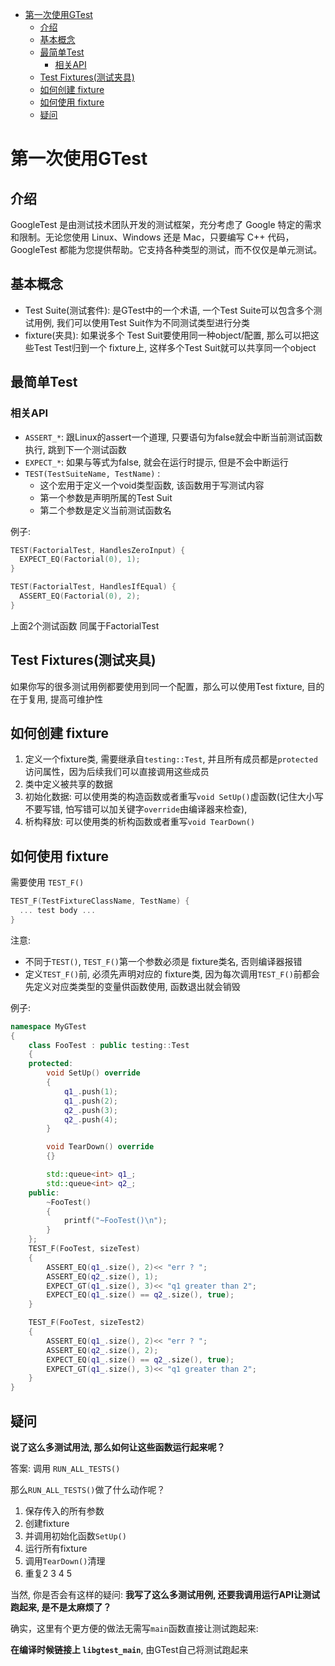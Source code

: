 - [第一次使用GTest](#第一次使用gtest)
  - [介绍](#介绍)
  - [基本概念](#基本概念)
  - [最简单Test](#最简单test)
    - [相关API](#相关api)
  - [Test Fixtures(测试夹具)](#test-fixtures测试夹具)
  - [如何创建 fixture](#如何创建-fixture)
  - [如何使用 fixture](#如何使用-fixture)
  - [疑问](#疑问)


# 第一次使用GTest

## 介绍
GoogleTest 是由测试技术团队开发的测试框架，充分考虑了 Google 特定的需求和限制。无论您使用 Linux、Windows 还是 Mac，只要编写 C++ 代码，GoogleTest 都能为您提供帮助。它支持各种类型的测试，而不仅仅是单元测试。

## 基本概念

* Test Suite(测试套件): 是GTest中的一个术语, 一个Test Suite可以包含多个测试用例, 我们可以使用Test Suit作为不同测试类型进行分类
* fixture(夹具): 如果说多个 Test Suit要使用同一种object/配置, 那么可以把这些Test Test归到一个 fixture上, 这样多个Test Suit就可以共享同一个object


## 最简单Test

### 相关API
* ```ASSERT_*```: 跟Linux的assert一个道理, 只要语句为false就会中断当前测试函数执行, 跳到下一个测试函数
* ```EXPECT_*```: 如果与等式为false, 就会在运行时提示, 但是不会中断运行
* ```TEST(TestSuiteName, TestName)```  : 
  * 这个宏用于定义一个void类型函数, 该函数用于写测试内容
  * 第一个参数是声明所属的Test Suit
  * 第二个参数是定义当前测试函数名

例子:
```C++
TEST(FactorialTest, HandlesZeroInput) {
  EXPECT_EQ(Factorial(0), 1);
}

TEST(FactorialTest, HandlesIfEqual) {
  ASSERT_EQ(Factorial(0), 2);
}
```

上面2个测试函数 同属于FactorialTest


## Test Fixtures(测试夹具)

如果你写的很多测试用例都要使用到同一个配置，那么可以使用Test fixture, 
目的在于复用, 提高可维护性

## 如何创建 fixture

1. 定义一个fixture类, 需要继承自```testing::Test```, 并且所有成员都是```protected```访问属性，因为后续我们可以直接调用这些成员
2. 类中定义被共享的数据
3. 初始化数据: 可以使用类的构造函数或者重写```void SetUp()```虚函数(记住大小写不要写错, 怕写错可以加关键字```override```由编译器来检查), 
4. 析构释放: 可以使用类的析构函数或者重写```void TearDown()```

## 如何使用 fixture

需要使用 ```TEST_F()```

```C++
TEST_F(TestFixtureClassName, TestName) {
  ... test body ...
}
```

注意:
* 不同于```TEST()```, ```TEST_F()```第一个参数必须是 fixture类名, 否则编译器报错
* 定义```TEST_F()```前, 必须先声明对应的 fixture类, 因为每次调用```TEST_F()```前都会先定义对应类类型的变量供函数使用, 函数退出就会销毁

例子:

```C++
namespace MyGTest
{
    class FooTest : public testing::Test
    {
    protected:
        void SetUp() override
        {
            q1_.push(1);
            q1_.push(2);
            q2_.push(3);
            q2_.push(4);
        }

        void TearDown() override
        {}

        std::queue<int> q1_;
        std::queue<int> q2_;
    public:
        ~FooTest()
        {
            printf("~FooTest()\n");
        }
    };
    TEST_F(FooTest, sizeTest)
    {
        ASSERT_EQ(q1_.size(), 2)<< "err ? ";
        ASSERT_EQ(q2_.size(), 1);
        EXPECT_GT(q1_.size(), 3)<< "q1 greater than 2";
        EXPECT_EQ(q1_.size() == q2_.size(), true);
    }

    TEST_F(FooTest, sizeTest2)
    {
        ASSERT_EQ(q1_.size(), 2)<< "err ? ";
        ASSERT_EQ(q2_.size(), 2);
        EXPECT_EQ(q1_.size() == q2_.size(), true);
        EXPECT_GT(q1_.size(), 3)<< "q1 greater than 2";
    }
}
```

## 疑问

**说了这么多测试用法, 那么如何让这些函数运行起来呢？**

答案: 调用
```RUN_ALL_TESTS()```

那么```RUN_ALL_TESTS()```做了什么动作呢？
1. 保存传入的所有参数
2. 创建fixture
3. 并调用初始化函数```SetUp()```
4. 运行所有fixture
5. 调用```TearDown()```清理
6. 重复2 3 4 5


当然, 你是否会有这样的疑问: **我写了这么多测试用例, 还要我调用运行API让测试跑起来, 是不是太麻烦了？**

确实，这里有个更方便的做法无需写```main```函数直接让测试跑起来:  

**在编译时候链接上 ```libgtest_main```**, 由GTest自己将测试跑起来

